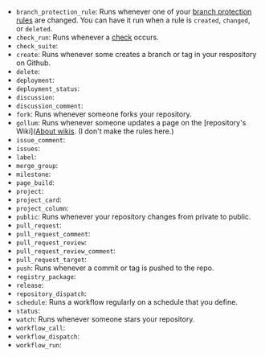 - `branch_protection_rule`: Runs whenever one of your [branch protection rules](https://docs.github.com/en/repositories/configuring-branches-and-merges-in-your-repository/defining-the-mergeability-of-pull-requests/about-protected-branches) are changed. You can have it run when a rule is `created`, `changed`, or `deleted`.
- `check_run`: Runs whenever a [check](https://docs.github.com/en/rest/guides/getting-started-with-the-checks-api) occurs.
- `check_suite`:
- `create`: Runs whenever some creates a branch or tag in your respository on Github.
- `delete`:
- `deployment`:
- `deployment_status`:
- `discussion`:
- `discussion_comment`:
- `fork`: Runs whenever someone forks your repository.
- `gollum`: Runs whenever someone updates a page on the \[repository's Wiki\]([About wikis](https://docs.github.com/en/communities/documenting-your-project-with-wikis/about-wikis). (I don't make the rules here.)
- `issue_comment`:
- `issues`:
- `label`:
- `merge_group`:
- `milestone`:
- `page_build`:
- `project`:
- `project_card`:
- `project_column`:
- `public`: Runs whenever your repository changes from private to public.
- `pull_request`:
- `pull_request_comment`:
- `pull_request_review`:
- `pull_request_review_comment`:
- `pull_request_target`:
- `push`: Runs whenever a commit or tag is pushed to the repo.
- `registry_package`:
- `release`:
- `repository_dispatch`:
- `schedule`: Runs a workflow regularly on a schedule that you define.
- `status`:
- `watch`: Runs whenever someone stars your repository.
- `workflow_call`:
- `workflow_dispatch`:
- `workflow_run`:
